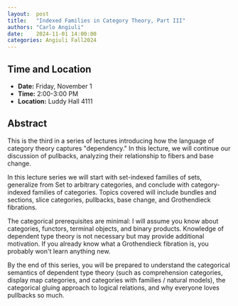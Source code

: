 ```yaml
---
layout:  post
title:   "Indexed Families in Category Theory, Part III"
authors: "Carlo Angiuli"
date:    2024-11-01 14:00:00
categories: Angiuli Fall2024
---
```


## Time and Location

* **Date:** Friday, November 1
* **Time:** 2:00-3:00 PM
* **Location:** Luddy Hall 4111

## Abstract

This is the third in a series of lectures introducing how the language of
category theory captures "dependency." In this lecture, we will continue our
discussion of pullbacks, analyzing their relationship to fibers and base change.

In this lecture series we will start with set-indexed families of sets,
generalize from Set to arbitrary categories, and conclude with category-indexed
families of categories. Topics covered will include bundles and sections, slice
categories, pullbacks, base change, and Grothendieck fibrations.

The categorical prerequisites are minimal: I will assume you know about
categories, functors, terminal objects, and binary products. Knowledge of
dependent type theory is not necessary but may provide additional motivation.
If you already know what a Grothendieck fibration is, you probably won't learn
anything new.

By the end of this series, you will be prepared to understand the categorical
semantics of dependent type theory (such as comprehension categories, display
map categories, and categories with families / natural models), the categorical
gluing approach to logical relations, and why everyone loves pullbacks so much.
